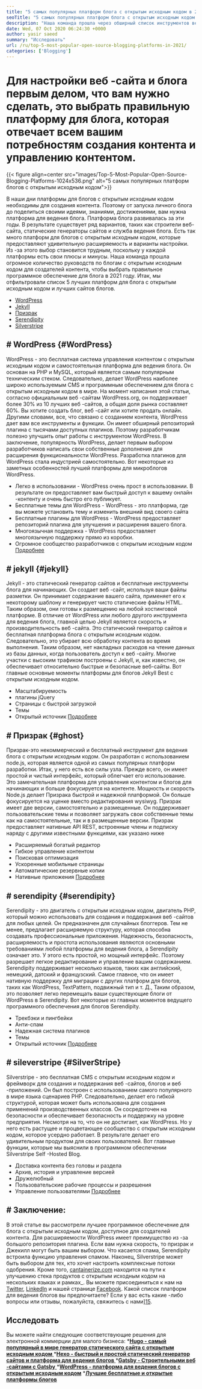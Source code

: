 ```yaml
---
title: "5 самых популярных платформ блога с открытым исходным кодом в 2021 году" 
seoTitle: "5 самых популярных платформ блога с открытым исходным кодом в 2021 году" 
description: "Наша команда прошла через обширный список инструментов ведения блога и управления контентом, и у нас есть короткие пятерки в топ -5 с открытым исходным кодом." 
date: Wed, 07 Oct 2020 06:24:30 +0000
author: yasir saeed
summary: "Исследовать" 
url: /ru/top-5-most-popular-open-source-blogging-platforms-in-2021/
categories: ['Blogging']
---
```


# Для настройки веб -сайта и блога первым делом, что вам нужно сделать, это выбрать правильную платформу для блога, которая отвечает всем вашим потребностям создания контента и управлению контентом.

{{< figure align=center src="images/Top-5-Most-Popular-Open-Source-Blogging-Platforms-1024x536.png" alt="5 самых популярных платформ блогов с открытым исходным кодом">}}

В наши дни платформы для блогов с открытым исходным кодом необходимы для создания контента. Поэтому от запуска личного блога до поделиться своими идеями, знаниями, достижениями, вам нужна платформа для ведения блога. Платформа блога развивалась за эти годы. В результате существует ряд вариантов, таких как строители веб-сайта, статические генераторы сайтов и служба ведения блога.
Есть так много платформ для блогов с открытым исходным кодом, которые предоставляют удивительную расширяемость и варианты настройки. Из -за этого выбор становится трудным, поскольку у каждой платформы есть свои плюсы и минусы. Наша команда прошла огромное количество руководств по блогам с открытым исходным кодом для создателей контента, чтобы выбрать правильное программное обеспечение для блога в 2021 году. Итак, мы отфильтровали список 5 лучших платформ для блога с открытым исходным кодом и лучших сайтов блогов.
  * [WordPress][1]
  * [Jekyll][2]
  * [Призрак][3]
  * [Serendipity][4]
  * [Silverstripe][5]

## # **WordPress**    {#WordPress}
WordPress - это бесплатная система управления контентом с открытым исходным кодом и самостоятельная платформа для ведения блога. Он основан на PHP и MySQL, который является самым популярным техническим стеком. Следовательно, делает WordPress наиболее широко используемым CMS и программным обеспечением для блога с открытым исходным кодом в мире. На момент написания этой статьи, согласно официальным веб -сайтам WordPress.org, он поддерживает более 30% из 10 лучших веб -сайтов, а общая доля рынка составляет 60%.
Вы хотите создать блог, веб -сайт или хотите продать онлайн. Другими словами, все, что связано с созданием контента, WordPress дает вам все инструменты и функции. Он имеет обширный репозиторий плагина с тысячами доступных плагинов. Поэтому разработчикам полезно улучшить опыт работы с инструментом WordPress.
В заключение, популярность WordPress, делает первым выбором разработчиков написать свои собственные дополнения для расширения функциональности WordPress. Разработка плагинов для WordPress стала индустрией самостоятельно.
Вот некоторые из заметных особенностей лучшей платформы для микроблогов WordPress.
  * Легко в использовании - WordPress очень прост в использовании. В результате он предоставляет вам быстрый доступ к вашему онлайн -контенту и очень быстро его публикует.
  * Бесплатные темы для WordPress - WordPress - это платформа, где вы можете установить тему и изменить внешний вид своего сайта
  * Бесплатные плагины для WordPress - WordPress предоставляет репозиторий плагина для улучшения и расширения вашего блога.
  * Многоязычная поддержка - WordPress предоставляет многоязычную поддержку прямо из коробки.
  * Огромное сообщество разработчиков с открытым исходным кодом
    [Подробнее][6]

## # **jekyll**    {#jekyll}
Jekyll - это статический генератор сайтов и бесплатные инструменты блога для начинающих. Он создает веб -сайт, используя ваши файлы разметки. Он принимает содержание вашего сайта, применяет его к некоторому шаблону и генерирует чисто статические файлы HTML. Таким образом, они готовы к размещению на любой хостинговой платформе.
В отличие от WordPress или любого другого инструмента для ведения блога, главной целью Jekyll является скорость и производительность веб -сайта. Это статический генератор сайтов и бесплатная платформа блога с открытым исходным кодом. Следовательно, это убирает всю обработку контента во время выполнения. Таким образом, нет накладных расходов на чтение данных из базы данных, когда пользователь доступ к веб -сайту. Многие участки с высоким трафиком построены с Jekyll, и, как известно, он обеспечивает относительно быстрые и безопасные веб-сайты.
Вот главные основные моменты платформы для блогов Jekyll Best с открытым исходным кодом.
  * Масштабируемость
  * плагины jQuery
  * Страницы с быстрой загрузкой
  * Темы
  * Открытый источник
    [Подробнее][7]

## # **Призрак**    {#ghost}
Призрак-это некоммерческий и бесплатный инструмент для ведения блога с открытым исходным кодом. Он разработан с использованием node.js, которая является одной из самых популярных платформ разработки. Итак, у него есть все силы узла. Прежде всего, он имеет простой и чистый интерфейс, который облегчает его использование. Это замечательная платформа для управления контентом и блогов для начинающих и больше фокусируется на контенте.
Мощность и скорость Node.js делает Призрака быстрой и надежной платформой. Он больше фокусируется на уценке вместо редактирования wysiwyg. Призрак имеет две версии, самостоятельно и размещенные. Он поддерживает пользовательские темы и позволяет загружать свои собственные темы как на самостоятельные, так и в размещенные версии.
Призрак предоставляет нативные API REST, встроенные члены и подписку наряду с другими известными функциями, как указано ниже
  * Расширяемый богатый редактор
  * Гибкое управление контентом
  * Поисковая оптимизация
  * Ускоренные мобильные страницы
  * Автоматические резервные копии
  * Нативные приложения
    [Подробнее][8]

## # **serendipity**    {#serendipity}
Serendipity - это двигатель с открытым исходным кодом, двигатель PHP, который можно использовать для создания и поддержания веб -сайтов для любых целей. Он предназначен для случайных блоггеров. Тем не менее, предлагает расширяемую структуру, которая способна создавать профессиональные приложения.
Надежность, безопасность, расширяемость и простота использования являются основными требованиями любой платформы для ведения блога, а Serendipity означает это. У этого есть простой, но мощный интерфейс. Поэтому разрешает легкое редактирование и управление вашим содержанием.
Serendipity поддерживает несколько языков, таких как английский, немецкий, датский и французский. Самое главное, что он имеет нативную поддержку для миграции с других платформ для блогов, таких как WordPress, TextPattern, подвижный тип и т. Д., Таким образом, это позволяет легко перемещать ваши существующие блоги от WordPress в Serendipity.
Вот некоторые из главных моментов ведущего программного обеспечения для блогов Serendipity.
  * Трекбэки и пингбейки
  * Анти-спам
  * Надежная система плагинов
  * Темы
  * Открытый источник
    [Подробнее][9]

## # **sileverstripe**    {#SilverStripe}
Silverstripe - это бесплатная CMS с открытым исходным кодом и фреймворк для создания и поддержания веб -сайтов, блогов и веб -приложений. Он был построен с использованием самого популярного в мире языка сценариев PHP. Следовательно, делает его гибкой структурой, которая может быть использована для создания применений производственных классов.
Он сосредоточен на безопасности и обеспечивает безопасность и поддержку на уровне предприятия. Несмотря на то, что он не достигает, как WordPress. Но у него есть растущее и процветающее сообщество с открытым исходным кодом, которое усердно работает. В результате делает его удивительным продуктом для своих пользователей.
Вот главные функции, которые мы выяснили в программном обеспечении Silverstripe Self -Hosted Blog.
  * Доставка контента без головы и раздела
  * Архив, история и управление версией
  * Дружелюбный
  * Пользовательские рабочие процессы и разрешения
  * Управление пользователями
    [Подробнее][10]

## # Заключение:
В этой статье вы рассмотрели лучшее программное обеспечение для блога с открытым исходным кодом, доступное для создателей контента. Для расширяемости WordPress имеет преимущество из -за большого репозитория плагина. Если вам нужна скорость, то призрак и Джекилл могут быть вашим выбором. Что касается спама, Serendipity встроила функцию управления спамом. Наконец, Silverstripe может быть выбором для тех, кто хочет настроить комплексные потоки одобрения.
Кроме того, [cantainerize.com][11] находится на пути к улучшению стека продуктов с открытым исходным кодом на нескольких языках и рамках_. Вы можете присоединиться к нам на [Twitter][12], [LinkedIn][13] и нашей странице [Facebook][14]. Какой список платформ для ведения блогов вы предпочитаете? Если у вас есть какие -либо вопросы или отзывы, пожалуйста, свяжитесь с нами][15].

## Исследовать
Вы можете найти следующие соответствующие решения для электронной коммерции для малого бизнеса:
  *[**Hugo - самый популярный в мире генератор статического сайта с открытым исходным кодом** ][16]
  *[**Hexo - быстрый и простой статический генератор сайтов и платформа для ведения блогов** ][17]
  *[**Gatsby - Строительными веб -сайтами с Gatsby** ][18]
  ***[WordPress - платформа для ведения блогов с открытым исходным кодом][19]** 
  ***[Лучшие бесплатные и открытые платформы блогов][20]** 

  
[1]: #wordpress
[2]: #jekyll
[3]: #ghost
[4]: #serendipity
[5]: #silverstripe
[6]: https://products.containerize.com/blogging/wordpress
[7]: https://products.containerize.com/blogging/jekyll
[8]: https://products.containerize.com/blogging/ghost
[9]: https://products.containerize.com/blogging/serendipity
[10]: https://products.containerize.com/blogging/silverstripe
[11]: https://www.containerize.com/
[12]: https://twitter.com/containerize_co
[13]: https://www.linkedin.com/company/containerize/
[14]: http://facebook.com/containerize
[15]: mailto:yasir.saeed@aspose.com
[16]: https://products.containerize.com/blogging/hugo/
[17]: https://products.containerize.com/blogging/hexo/
[18]: https://products.containerize.com/blogging/gatsby/
[19]: https://products.containerize.com/blogging/wordpress/
[20]: https://products.containerize.com/blogging/

